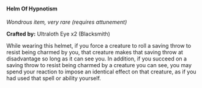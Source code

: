 #### Helm Of Hypnotism
_Wondrous item, very rare (requires attunement)_

**Crafted by:** Ultraloth Eye x2 (Blacksmith)

While wearing this helmet, if you force a creature to roll a saving throw to resist being charmed by you, that creature makes that saving throw at disadvantage so long as it can see you. In addition, if you succeed on a saving throw to resist being charmed by a creature you can see, you may spend your reaction to impose an identical effect on that creature, as if you had used that spell or ability yourself.
